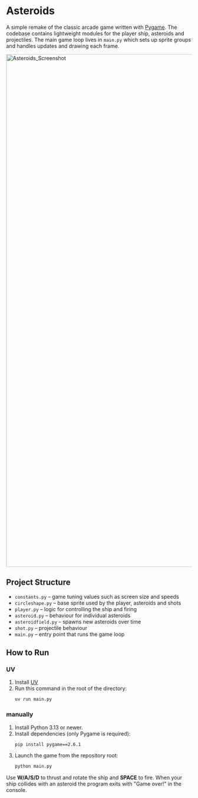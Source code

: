 # Asteroids

A simple remake of the classic arcade game written with [Pygame](https://www.pygame.org/). The codebase contains lightweight modules for the player ship, asteroids and projectiles. The main game loop lives in `main.py` which sets up sprite groups and handles updates and drawing each frame.

<img width="1392" alt="Asteroids_Screenshot" src="https://github.com/user-attachments/assets/fa7c0402-d72a-452b-b255-17b8e7fb5d49" />


## Project Structure

- `constants.py` – game tuning values such as screen size and speeds
- `circleshape.py` – base sprite used by the player, asteroids and shots
- `player.py` – logic for controlling the ship and firing
- `asteroid.py` – behaviour for individual asteroids
- `asteroidfield.py` – spawns new asteroids over time
- `shot.py` – projectile behaviour
- `main.py` – entry point that runs the game loop

## How to Run

### UV
1. Install [UV](https://github.com/astral-sh/uv?tab=readme-ov-file#installation)
2. Run this command in the root of the directory:
   ```bash
   uv run main.py
   ```

### manually
1. Install Python 3.13 or newer.
2. Install dependencies (only Pygame is required):
   ```bash
   pip install pygame==2.6.1
   ```
3. Launch the game from the repository root:
   ```bash
   python main.py
   ```

Use **W/A/S/D** to thrust and rotate the ship and **SPACE** to fire. When your ship collides with an asteroid the program exits with "Game over!" in the console.

